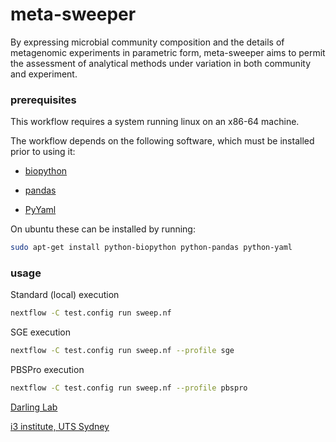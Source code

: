 meta-sweeper
============

By expressing microbial community composition and the details of metagenomic
experiments in parametric form, meta-sweeper aims to permit the assessment of
analytical methods under variation in both community and experiment.


### prerequisites
This workflow requires a system running linux on an x86-64 machine.

The workflow depends on the following software, which must be installed prior to using it:

* [biopython](http://biopython.org/)

* [pandas](http://pandas.pydata.org/)

* [PyYaml](http://pyyaml.org/)

On ubuntu these can be installed by running:
```bash
sudo apt-get install python-biopython python-pandas python-yaml
```

### usage

Standard (local) execution
```bash
nextflow -C test.config run sweep.nf
```

SGE execution
```bash
nextflow -C test.config run sweep.nf --profile sge
```

PBSPro execution
```bash
nextflow -C test.config run sweep.nf --profile pbspro
```

[Darling Lab](http://darlinglab.org/)

[i3 institute, UTS
Sydney](http://www.uts.edu.au/research-and-teaching/our-research/ithree-institute)

